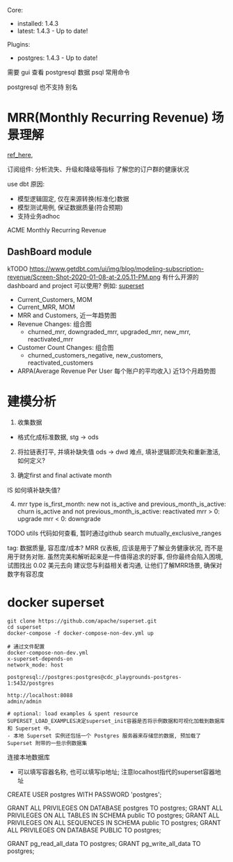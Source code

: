 Core:
  - installed: 1.4.3
  - latest:    1.4.3 - Up to date!

Plugins:
  - postgres: 1.4.3 - Up to date!


需要 gui 查看 postgresql 数据
psql 常用命令

postgresql 也不支持 别名



# MRR(Monthly Recurring Revenue) 场景理解
[ref_here](https://blog.getdbt.com/modeling-subscription-revenue/),


订阅组件: 
分析流失、升级和降级等指标
了解您的订户群的健康状况

use dbt 原因:
- 模型逻辑固定, 仅在来源转换(标准化)数据
- 模型测试用例, 保证数据质量(符合预期)
- 支持业务adhoc


ACME Monthly Recurring Revenue

## DashBoard module


kTODO 
https://www.getdbt.com/ui/img/blog/modeling-subscription-revenue/Screen-Shot-2020-01-08-at-2.05.11-PM.png
有什么开源的 dashboard and project 可以使用? 例如: [superset](https://superset.incubator.apache.org/)


- Current_Customers, MOM
- Current_MRR, MOM
- MRR and Customers, 近一年趋势图
- Revenue Changes: 组合图
    - churned_mrr, downgraded_mrr, upgraded_mrr, new_mrr, reactivated_mrr
- Customer Count Changes: 组合图
    - churned_customers_negative, new_customers, reactivated_customers
- ARPA(Average Revenue Per User 每个账户的平均收入) 近13个月趋势图



# 建模分析

1. 收集数据
- 格式化成标准数据, stg -> ods

2. 将拉链表打平, 并填补缺失值
ods -> dwd
难点, 填补逻辑即流失和重新激活, 如何定义?

3. 确定first and final activate month

IS 如何填补缺失值?


4. mrr type
is_first_month: new
not is_active and previous_month_is_active: churn
is_active and not previous_month_is_active: reactivated
mrr > 0: upgrade
mrr < 0: downgrade


TODO utils 代码如何查看, 暂时通过github search mutually_exclusive_ranges

tag: 数据质量, 容忍度/成本?
MRR 仪表板, 应该是用于了解业务健康状况, 而不是用于财务对账. 
虽然完美和解听起来是一件值得追求的好事, 但你最终会陷入困境, 试图找出 0.02 美元去向
建议您与利益相关者沟通, 让他们了解MRR场景, 确保对数字有容忍度




# docker superset 
```shell
git clone https://github.com/apache/superset.git
cd superset
docker-compose -f docker-compose-non-dev.yml up

# 通过文件配置
docker-compose-non-dev.yml
x-superset-depends-on
network_mode: host

postgresql://postgres:postgres@cdc_playgrounds-postgres-1:5432/postgres

http://localhost:8088
admin/admin

# optional: load examples & spent resource
SUPERSET_LOAD_EXAMPLES决定superset_init容器是否将示例数据和可视化加载到数据库和 Superset 中。
- 本地 Superset 实例还包括一个 Postgres 服务器来存储您的数据, 预加载了 Superset 附带的一些示例数据集

```

连接本地数据库
- 可以填写容器名称, 也可以填写ip地址; 注意localhost指代的superset容器地址



CREATE USER postgres WITH PASSWORD 'postgres';


GRANT ALL PRIVILEGES ON DATABASE postgres TO postgres;
GRANT ALL PRIVILEGES ON ALL TABLES IN SCHEMA public TO postgres;
GRANT ALL PRIVILEGES ON ALL SEQUENCES IN SCHEMA public TO postgres;
GRANT ALL PRIVILEGES ON DATABASE PUBLIC TO postgres;


GRANT pg_read_all_data TO postgres;
GRANT pg_write_all_data TO postgres;


